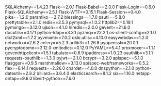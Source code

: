 SQLAlchemy==1.4.23
Flask==2.0.1
Flask-Babel==2.0.0
Flask-Login==0.6.0
Flask-SQLAlchemy==2.5.1
Flask-WTF==0.15.1
Flask-Session==0.4.0
pika==1.2.0
paramiko==2.7.2
blessings==1.7.0
psutil==5.8.0
prettytable==2.1.0
redis==3.5.3
pymysql==1.0.2
httplib2==0.19.1
pymongo==3.12.0
ujson==4.1.0
hiredis==2.0.0
gevent==21.8.0
docutils==0.17.1
python-ldap==3.3.1
pyzmq==22.2.1
os-client-config==2.1.0
dict2xml==1.7.2
pyvmomi==7.0.2
oslo.utils==4.10.0
easywebdav==1.2.0
networkx==2.6.2
celery==5.2.3
urllib3==1.26.6
pyopenssl==20.0.1
pycryptodome==3.12.0
xmltodict==0.12.0
PyYAML==5.4.1
proxmoxer==1.1.1
geventhttpclient==1.5.1
tabulate==0.8.9
ipaddress==1.0.23
oauthlib==3.1.1
requests-oauthlib==1.3.0
pyjwt==2.1.0
bcrypt==3.2.0
apispec==5.1.0
flasgger==0.9.5
marshmallow==3.13.0
apispec-webframeworks==0.5.2
flex==6.14.1
requests==2.26.0
chardet==4.0.0
dnspython==2.1.0
python-dateutil==2.8.2
billiard==3.6.4.0
elasticsearch==8.1.2
six==1.16.0
netapp-ontap==9.8.0
libvirt-python==7.6.0

